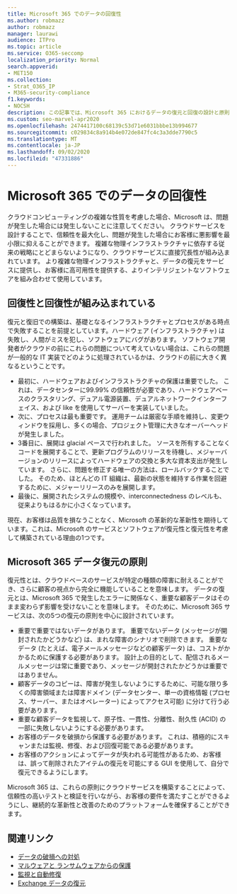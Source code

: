 ```yaml
---
title: Microsoft 365 でのデータの回復性
ms.author: robmazz
author: robmazz
manager: laurawi
audience: ITPro
ms.topic: article
ms.service: O365-seccomp
localization_priority: Normal
search.appverid:
- MET150
ms.collection:
- Strat_O365_IP
- M365-security-compliance
f1.keywords:
- NOCSH
description: この記事では、Microsoft 365 におけるデータの復元と回復の設計と原則について説明します。
ms.custom: seo-marvel-apr2020
ms.openlocfilehash: 2474417100c68139c53d71e6031bbbe13b994677
ms.sourcegitcommit: c029834c8a914b4e072de847fc4c3a3dde7790c5
ms.translationtype: MT
ms.contentlocale: ja-JP
ms.lasthandoff: 09/02/2020
ms.locfileid: "47331886"
---
```

# <a name="data-resiliency-in-microsoft-365"></a>Microsoft 365 でのデータの回復性

クラウドコンピューティングの複雑な性質を考慮した場合、Microsoft は、問題が発生した場合には発生しないことに注意してください。 クラウドサービスを設計することで、信頼性を最大化し、問題が発生した場合にお客様に悪影響を最小限に抑えることができます。 複雑な物理インフラストラクチャに依存する従来の戦略にとどまらないようになり、クラウドサービスに直接冗長性が組み込まれています。 より複雑な物理インフラストラクチャと、データの復元をサービスに提供し、お客様に高可用性を提供する、よりインテリジェントなソフトウェアを組み合わせて使用しています。 

## <a name="resiliency-and-recoverability-are-built-in"></a>回復性と回復性が組み込まれている 

復元と復旧での構築は、基礎となるインフラストラクチャとプロセスがある時点で失敗することを前提としています。ハードウェア (インフラストラクチャ) は失敗し、人間がミスを犯し、ソフトウェアにバグがあります。 ソフトウェア開発者がクラウドの前にこれらの問題について考えていない場合は、これらの問題が一般的な IT 実装でどのように処理されているかは、クラウドの前に大きく異なるということです。

- 最初に、ハードウェアおよびインフラストラクチャの保護は重要でした。 これは、データセンターに99.99% の信頼性が必要であり、ハードウェアベースのクラスタリング、デュアル電源装置、デュアルネットワークインターフェイス、および like を使用してサーバーを実装していました。 
- 次に、プロセスは最も重要です。 運用チームは厳密な手順を維持し、変更ウィンドウを採用し、多くの場合、プロジェクト管理に大きなオーバーヘッドが発生しました。 
- 3番目に、展開は glacial ペースで行われました。 ソースを所有することなくコードを展開することで、更新プログラムのリリースを待機し、メジャーバージョンのリリースによってハードウェアの交換と多大な資本支出が発生しています。 さらに、問題を修正する唯一の方法は、ロールバックすることでした。 そのため、ほとんどの IT 組織は、最新の状態を維持する作業を回避するために、メジャーリリースのみを展開します。 
- 最後に、展開されたシステムの規模や、interconnectedness のレベルも、従来よりもはるかに小さくなっています。 

現在、お客様は品質を損なうことなく、Microsoft の革新的な革新性を期待しています。これは、Microsoft のサービスとソフトウェアが復元性と復元性を考慮して構築されている理由の1つです。 

## <a name="microsoft-365-data-resiliency-principles"></a>Microsoft 365 データ復元の原則

復元性とは、クラウドベースのサービスが特定の種類の障害に耐えることができ、さらに顧客の視点から完全に機能していることを意味します。 データの復元とは、Microsoft 365 で発生したエラーに関係なく、重要な顧客データはそのまま変わらず影響を受けないことを意味します。 そのために、Microsoft 365 サービスは、次の5つの復元の原則を中心に設計されています。

- 重要で重要ではないデータがあります。 重要でないデータ (メッセージが開封されたかどうかなど) は、まれな障害のシナリオで削除できます。 重要なデータ (たとえば、電子メールメッセージなどの顧客データ) は、コストがかかるために保護する必要があります。 設計上の目的として、配信されるメールメッセージは常に重要であり、メッセージが開封されたかどうかは重要ではありません。 
- 顧客データのコピーは、障害が発生しないようにするために、可能な限り多くの障害領域または障害ドメイン (データセンター、単一の資格情報 (プロセス、サーバー、またはオペレーター) によってアクセス可能) に分けて行う必要があります。 
- 重要な顧客データを監視して、原子性、一貫性、分離性、耐久性 (ACID) の一部に失敗しないようにする必要があります。 
- お客様のデータを破損から保護する必要があります。 これは、積極的にスキャンまたは監視、修復、および回復可能である必要があります。 
- お客様のアクションによってデータが失われる可能性があるため、お客様は、誤って削除されたアイテムの復元を可能にする GUI を使用して、自分で復元できるようにします。 
 
Microsoft 365 は、これらの原則にクラウドサービスを構築することによって、信頼性の高いテストと検証を行いながら、お客様の要件を満たすことができるようにし、継続的な革新性と改善のためのプラットフォームを確保することができます。 

## <a name="related-links"></a>関連リンク

- [データの破損への対処](microsoft-365-dealing-with-data-corruption.md)
- [マルウェアと ランサムウェアからの保護](microsoft-365-malware-and-ransomware-protection.md)
- [監視と自動修復](microsoft-365-monitoring-and-self-healing.md)
- [Exchange データの復元](microsoft-365-exchange-data-resiliency.md)
